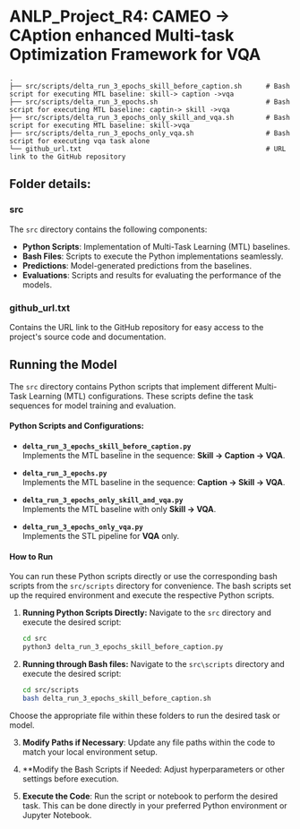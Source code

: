 # ANLP_Project_R4: CAMEO -> CAption enhanced Multi-task Optimization Framework for VQA

```
.
├── src/scripts/delta_run_3_epochs_skill_before_caption.sh      # Bash script for executing MTL baseline: skill-> caption ->vqa
├── src/scripts/delta_run_3_epochs.sh                           # Bash script for executing MTL baseline: captin-> skill ->vqa
├── src/scripts/delta_run_3_epochs_only_skill_and_vqa.sh        # Bash script for executing MTL baseline: skill->vqa
├── src/scripts/delta_run_3_epochs_only_vqa.sh                  # Bash script for executing vqa task alone
└── github_url.txt                                              # URL link to the GitHub repository
```
## Folder details: 

### src
The `src` directory contains the following components:

- **Python Scripts**: Implementation of Multi-Task Learning (MTL) baselines.
- **Bash Files**: Scripts to execute the Python implementations seamlessly.
- **Predictions**: Model-generated predictions from the baselines.
- **Evaluations**: Scripts and results for evaluating the performance of the models.

### github_url.txt
Contains the URL link to the GitHub repository for easy access to the project's source code and documentation.

## Running the Model

The `src` directory contains Python scripts that implement different Multi-Task Learning (MTL) configurations. These scripts define the task sequences for model training and evaluation.

#### Python Scripts and Configurations:
- **`delta_run_3_epochs_skill_before_caption.py`**  
  Implements the MTL baseline in the sequence: **Skill → Caption → VQA**.

- **`delta_run_3_epochs.py`**  
  Implements the MTL baseline in the sequence: **Caption → Skill → VQA**.

- **`delta_run_3_epochs_only_skill_and_vqa.py`**  
  Implements the MTL baseline with only **Skill → VQA**.

- **`delta_run_3_epochs_only_vqa.py`**  
  Implements the STL pipeline for **VQA** only.

#### How to Run
You can run these Python scripts directly or use the corresponding bash scripts from the `src/scripts` directory for convenience. The bash scripts set up the required environment and execute the respective Python scripts.

1. **Running Python Scripts Directly:**
   Navigate to the `src` directory and execute the desired script:
   ```bash
   cd src
   python3 delta_run_3_epochs_skill_before_caption.py

2. **Running through Bash files:**
   Navigate to the `src\scripts` directory and execute the desired script:
   ```bash
   cd src/scripts
   bash delta_run_3_epochs_skill_before_caption.sh

Choose the appropriate file within these folders to run the desired task or model.

3. **Modify Paths if Necessary**: Update any file paths within the code to match your local environment setup.

4. **Modify the Bash Scripts if Needed: Adjust hyperparameters or other settings before execution.

5. **Execute the Code**: Run the script or notebook to perform the desired task. This can be done directly in your preferred Python environment or Jupyter Notebook.

